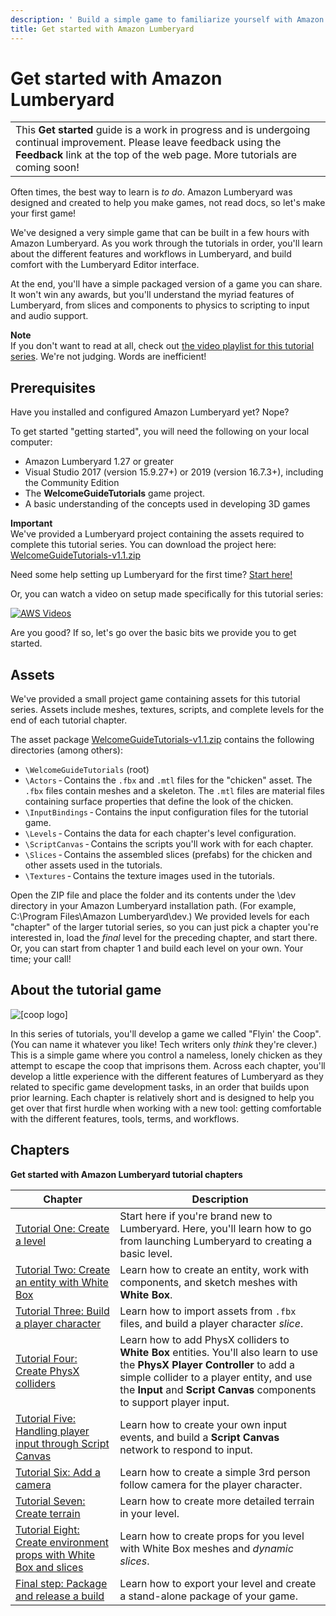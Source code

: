 ```yaml
---
description: ' Build a simple game to familiarize yourself with Amazon Lumberyard. '
title: Get started with Amazon Lumberyard
---
```

# Get started with Amazon Lumberyard<a name="wg-getstarted"></a>


|  | 
| --- |
|  This **Get started** guide is a work in progress and is undergoing continual improvement\. Please leave feedback using the **Feedback** link at the top of the web page\. More tutorials are coming soon\!  | 

Often times, the best way to learn is *to do*\. Amazon Lumberyard was designed and created to help you make games, not read docs, so let's make your first game\!

We've designed a very simple game that can be built in a few hours with Amazon Lumberyard\. As you work through the tutorials in order, you'll learn about the different features and workflows in Lumberyard, and build comfort with the Lumberyard Editor interface\.

At the end, you'll have a simple packaged version of a game you can share\. It won't win any awards, but you'll understand the myriad features of Lumberyard, from slices and components to physics to scripting to input and audio support\.

**Note**  
If you don't want to read at all, check out [the video playlist for this tutorial series](https://www.youtube.com/playlist?list=PLjd5NhkT3LshLaEZY6R6HFBr6xSaI2tHF)\. We're not judging\. Words are inefficient\!

## Prerequisites<a name="getstarted-prereqs"></a>

Have you installed and configured Amazon Lumberyard yet? Nope?

To get started "getting started", you will need the following on your local computer:
+ Amazon Lumberyard 1\.27 or greater
+ Visual Studio 2017 \(version 15\.9\.27\+\) or 2019 \(version 16\.7\.3\+\), including the Community Edition
+ The **WelcomeGuideTutorials** game project\.
+ A basic understanding of the concepts used in developing 3D games

**Important**  
We've provided a Lumberyard project containing the assets required to complete this tutorial series\. You can download the project here: [WelcomeGuideTutorials\-v1\.1\.zip](https://d3bqhfbip4ze4a.cloudfront.net/tutorials/WelcomeGuideTutorials-v1.1.zip) 

Need some help setting up Lumberyard for the first time? [Start here\!](wg-install.md) 

Or, you can watch a video on setup made specifically for this tutorial series:

[![AWS Videos](https://img.youtube.com/vi/https://www.youtube.com/embed/EnmbFSJ0ZWo?rel=0/0.jpg)](http://www.youtube.com/watch?v=https://www.youtube.com/embed/EnmbFSJ0ZWo?rel=0)

Are you good? If so, let's go over the basic bits we provide you to get started\.

## Assets<a name="getstarted-bits"></a>

We've provided a small project game containing assets for this tutorial series\. Assets include meshes, textures, scripts, and complete levels for the end of each tutorial chapter\.

The asset package [WelcomeGuideTutorials\-v1\.1\.zip](https://d3bqhfbip4ze4a.cloudfront.net/tutorials/WelcomeGuideTutorials-v1.1.zip) contains the following directories \(among others\):
+  `\WelcomeGuideTutorials` \(root\)
  +  `\Actors` - Contains the `.fbx` and `.mtl` files for the "chicken" asset\. The `.fbx` files contain meshes and a skeleton\. The `.mtl` files are material files containing surface properties that define the look of the chicken\.
  +  `\InputBindings` - Contains the input configuration files for the tutorial game\.
  +  `\Levels` - Contains the data for each chapter's level configuration\.
  +  `\ScriptCanvas` - Contains the scripts you'll work with for each chapter\.
  +  `\Slices` - Contains the assembled slices \(prefabs\) for the chicken and other assets used in the tutorials\.
  +  `\Textures` - Contains the texture images used in the tutorials\.

Open the ZIP file and place the folder and its contents under the \\dev directory in your Amazon Lumberyard installation path\. \(For example, C:\\Program Files\\Amazon Lumberyard\\dev\.\) We provided levels for each "chapter" of the larger tutorial series, so you can just pick a chapter you're interested in, load the *final* level for the preceding chapter, and start there\. Or, you can start from chapter 1 and build each level on your own\. Your time; your call\!

## About the tutorial game<a name="about-the-tutorial-game"></a>

![\[coop logo\]](/images/welcomeguide/coop_logo.png)

In this series of tutorials, you'll develop a game we called "Flyin' the Coop"\. \(You can name it whatever you like\! Tech writers only *think* they're clever\.\) This is a simple game where you control a nameless, lonely chicken as they attempt to escape the coop that imprisons them\. Across each chapter, you'll develop a little experience with the different features of Lumberyard as they related to specific game development tasks, in an order that builds upon prior learning\. Each chapter is relatively short and is designed to help you get over that first hurdle when working with a new tool: getting comfortable with the different features, tools, terms, and workflows\.

## Chapters<a name="chapters"></a>


**Get started with Amazon Lumberyard tutorial chapters**  

| Chapter | Description | 
| --- | --- | 
|   [Tutorial One: Create a level](tutor-ch01-create-a-level.md)   |  Start here if you're brand new to Lumberyard\. Here, you'll learn how to go from launching Lumberyard to creating a basic level\.  | 
|   [Tutorial Two: Create an entity with White Box](tutor-ch02-create-an-entity.md)   |  Learn how to create an entity, work with components, and sketch meshes with **White Box**\.  | 
|   [Tutorial Three: Build a player character](tutor-ch03-build-a-player-character.md)   |  Learn how to import assets from `.fbx` files, and build a player character *slice*\.  | 
|   [Tutorial Four: Create PhysX colliders](tutor-ch04-create-physx-colliders.md)   |  Learn how to add PhysX colliders to **White Box** entities\. You'll also learn to use the **PhysX Player Controller** to add a simple collider to a player entity, and use the **Input** and **Script Canvas** components to support player input\.  | 
|   [Tutorial Five: Handling player input through Script Canvas](tutor-ch05-player-input.md)   |  Learn how to create your own input events, and build a **Script Canvas** network to respond to input\.  | 
|   [Tutorial Six: Add a camera](tutor-ch06-add-a-camera.md)   |  Learn how to create a simple 3rd person follow camera for the player character\.  | 
|   [Tutorial Seven: Create terrain](tutor-ch07-create-terrain.md)   |  Learn how to create more detailed terrain in your level\.  | 
|   [Tutorial Eight: Create environment props with White Box and slices](tutor-ch08-create-props-with-slices.md)   |  Learn how to create props for you level with White Box meshes and *dynamic slices*\.  | 
|   [Final step: Package and release a build](tutor-final-package-distribute.md)   |  Learn how to export your level and create a stand\-alone package of your game\.  | 